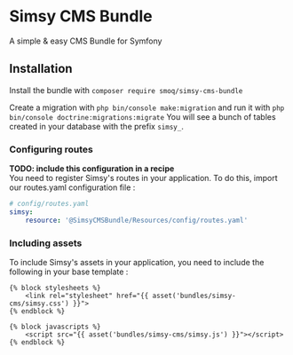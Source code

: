 # Simsy CMS Bundle
A simple & easy CMS Bundle for Symfony

## Installation
Install the bundle with `composer require smoq/simsy-cms-bundle`

Create a migration with `php bin/console make:migration` and run it with `php bin/console doctrine:migrations:migrate`
You will see a bunch of tables created in your database with the prefix `simsy_`.

### Configuring routes
**TODO: include this configuration in a recipe**  
You need to register Simsy's routes in your application. To do this, import our routes.yaml configuration file :
    
```yaml
# config/routes.yaml
simsy:
    resource: '@SimsyCMSBundle/Resources/config/routes.yaml'
```

### Including assets
To include Simsy's assets in your application, you need to include the following in your base template :

```twig
{% block stylesheets %}
    <link rel="stylesheet" href="{{ asset('bundles/simsy-cms/simsy.css') }}">
{% endblock %}

{% block javascripts %}
    <script src="{{ asset('bundles/simsy-cms/simsy.js') }}"></script>
{% endblock %}
```